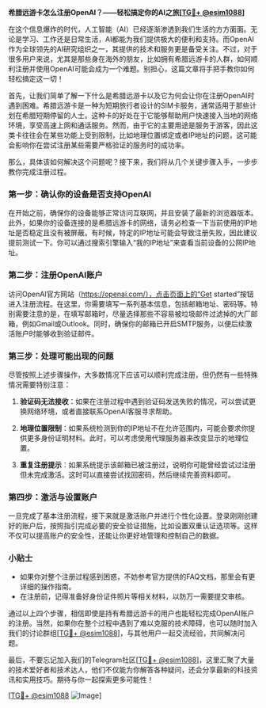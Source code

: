 **希腊远游卡怎么注册OpenAI？——轻松搞定你的AI之旅[[TG💪+ @esim1088](https://t.me/s/esim1088)]**

在这个信息爆炸的时代，人工智能（AI）已经逐渐渗透到我们生活的方方面面。无论是学习、工作还是日常生活，AI都能为我们提供极大的便利和支持。而OpenAI作为全球领先的AI研究组织之一，其提供的技术和服务更是备受关注。不过，对于很多用户来说，尤其是那些身在海外的朋友，比如拥有希腊远游卡的人群，如何顺利注册并使用OpenAI可能会成为一个难题。别担心，这篇文章将手把手教你如何轻松搞定这一切！

首先，让我们简单了解一下什么是希腊远游卡以及它为何会让你在注册OpenAI时遇到困难。希腊远游卡是一种为短期旅行者设计的SIM卡服务，通常适用于那些计划在希腊短期停留的人士。这种卡的好处在于它能够帮助用户快速接入当地的网络环境，享受高速上网和通话服务。然而，由于它的主要用途是服务于游客，因此这类卡往往会在某些功能上受到限制，比如地理位置绑定或者IP地址的问题，这可能会影响你在尝试注册某些需要严格验证的服务时的成功率。

那么，具体该如何解决这个问题呢？接下来，我们将从几个关键步骤入手，一步步教你完成注册过程。

### 第一步：确认你的设备是否支持OpenAI

在开始之前，确保你的设备能够正常访问互联网，并且安装了最新的浏览器版本。此外，如果你的设备连接的是希腊远游卡的网络，请务必检查一下当前使用的IP地址是否稳定且没有被屏蔽。有时候，特定的IP地址可能会导致注册失败，因此建议提前测试一下。你可以通过搜索引擎输入“我的IP地址”来查看当前设备的公网IP地址。

### 第二步：注册OpenAI账户

访问OpenAI官方网站（https://openai.com/），点击页面上的“Get started”按钮进入注册流程。在这里，你需要填写一系列基本信息，包括邮箱地址、密码等。特别需要注意的是，在填写邮箱时，尽量选择那些不容易被垃圾邮件过滤掉的大厂邮箱，例如Gmail或Outlook。同时，确保你的邮箱已开启SMTP服务，以便后续激活账户时能够收到验证邮件。

### 第三步：处理可能出现的问题

尽管按照上述步骤操作，大多数情况下应该可以顺利完成注册，但仍然有一些特殊情况需要特别注意：

1. **验证码无法接收**：如果在注册过程中遇到验证码发送失败的情况，可以尝试更换网络环境，或者直接联系OpenAI客服寻求帮助。
   
2. **地理位置限制**：如果系统检测到你的IP地址不在允许范围内，可能会要求你提供更多身份证明材料。此时，可以考虑使用代理服务器来改变显示的地理位置。

3. **重复注册提示**：如果系统提示该邮箱已被注册过，说明你可能曾经尝试过注册但未完成激活。这时可以直接尝试找回密码，然后继续完善资料即可。

### 第四步：激活与设置账户

一旦完成了基本注册流程，接下来就是激活账户并进行个性化设置。登录刚刚创建好的账户后，按照指引完成必要的安全验证措施，比如设置双重认证选项等。这样不仅可以提高账户的安全性，还能让你更好地管理和控制自己的数据。

### 小贴士

- 如果你对整个注册过程感到困惑，不妨参考官方提供的FAQ文档，那里会有更详细的操作指南。
- 在注册前，记得准备好身份证件照片等相关材料，以防万一需要提交审核。

通过以上四个步骤，相信即使是持有希腊远游卡的用户也能轻松完成OpenAI账户的注册。当然，如果你在整个过程中遇到了难以克服的技术障碍，也可以随时加入我们的讨论群组[[TG💪+ @esim1088](https://t.me/s/esim1088)]，与其他用户一起交流经验，共同解决问题。

最后，不要忘记加入我们的Telegram社区[[TG💪+ @esim1088](https://t.me/s/esim1088)]，这里汇聚了大量的技术爱好者和技术达人，他们不仅能为你解答各种疑问，还会分享最新的科技资讯和实用技巧。期待与你一起探索更多可能性！

[[TG💪+ @esim1088](https://t.me/s/esim1088) ![Image](https://i.postimg.cc/4NQfJmqS/Snipaste-2025-05-13-00-14-12.png)]